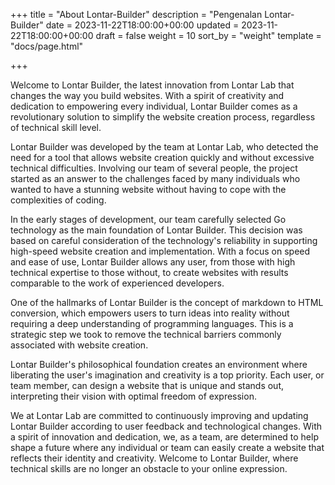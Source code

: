 +++
title = "About Lontar-Builder"
description = "Pengenalan Lontar-Builder"
date = 2023-11-22T18:00:00+00:00
updated = 2023-11-22T18:00:00+00:00
draft = false
weight = 10 
sort_by = "weight"
template = "docs/page.html"

+++

Welcome to Lontar Builder, the latest innovation from Lontar Lab that changes the way you build websites. With a spirit of creativity and dedication to empowering every individual, Lontar Builder comes as a revolutionary solution to simplify the website creation process, regardless of technical skill level.

Lontar Builder was developed by the team at Lontar Lab, who detected the need for a tool that allows website creation quickly and without excessive technical difficulties. Involving our team of several people, the project started as an answer to the challenges faced by many individuals who wanted to have a stunning website without having to cope with the complexities of coding.

In the early stages of development, our team carefully selected Go technology as the main foundation of Lontar Builder. This decision was based on careful consideration of the technology's reliability in supporting high-speed website creation and implementation. With a focus on speed and ease of use, Lontar Builder allows any user, from those with high technical expertise to those without, to create websites with results comparable to the work of experienced developers.

One of the hallmarks of Lontar Builder is the concept of markdown to HTML conversion, which empowers users to turn ideas into reality without requiring a deep understanding of programming languages. This is a strategic step we took to remove the technical barriers commonly associated with website creation.

Lontar Builder's philosophical foundation creates an environment where liberating the user's imagination and creativity is a top priority. Each user, or team member, can design a website that is unique and stands out, interpreting their vision with optimal freedom of expression.

We at Lontar Lab are committed to continuously improving and updating Lontar Builder according to user feedback and technological changes. With a spirit of innovation and dedication, we, as a team, are determined to help shape a future where any individual or team can easily create a website that reflects their identity and creativity. Welcome to Lontar Builder, where technical skills are no longer an obstacle to your online expression.



